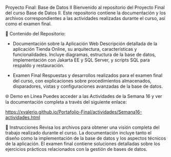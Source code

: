 Proyecto Final: Base de Datos II
Bienvenido al repositorio del Proyecto Final del curso Base de Datos II. Este repositorio contiene la documentación y los archivos correspondientes a las actividades realizadas durante el curso, así como el examen final.

📁 Contenido del Repositorio:

  * Documentación sobre la Aplicación Web
    Descripción detallada de la aplicación Tienda Online, su arquitectura, características y funcionalidades. Incluye diagramas, estructura de la base de datos, implementación con Jakarta EE y SQL Server, y scripts SQL para respaldo y restauración.
  
  * Examen Final
    Respuestas y desarrollos realizados para el examen final del curso, con explicaciones sobre procedimientos almacenados, disparadores, vistas y configuraciones avanzadas de la base de datos.

🌐 Demo en Línea
Puedes acceder a las Actividades de la Semana 16 y ver la documentación completa a través del siguiente enlace:

https://xvalerio.github.io/Portafolio-Final/actividades/Semana16-actividades.html

📝 Instrucciones
Revisa los archivos para obtener una visión completa del trabajo realizado durante el curso.
La documentación incluye tanto el diseño como la implementación de la base de datos y los aspectos técnicos de la aplicación.
El examen final contiene soluciones detalladas sobre los ejercicios prácticos relacionados con la gestión de bases de datos.
